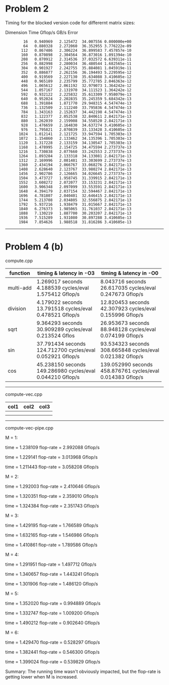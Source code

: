 # Problem 2

Timing for the blocked version code for differernt matrix sizes:

Dimension   		Time 	Gflop/s   		  GB/s    		Error

```
        16   0.940969   2.125472  34.007556 0.000000e+00
        64   0.880328   2.272060  36.352955 3.776222e-09
       112   0.867486   2.306224  36.899583 7.457857e-10
       160   0.870898   2.304564  36.873016 1.091394e-10
       208   0.870912   2.314536  37.032572 6.639311e-11
       256   0.882998   2.280034  36.480544 1.682565e-11
       304   0.901927   2.242755  35.884081 1.045919e-11
       352   0.886877   2.262156  36.194493 5.229595e-12
       400   0.919569   2.227130  35.634088 3.410605e-12
       448   0.965189   2.235799  35.772785 2.046363e-12
       496   1.065612   2.061192  32.979073 1.364242e-12
       544   1.057167   2.131970  34.111523 1.364242e-12
       592   0.932122   2.225832  35.613309 7.958079e-13
       640   0.952024   2.202835  35.245359 5.684342e-13
       688   1.391884   1.871770  29.948315 4.547474e-13
       736   1.132509   2.112240  33.795836 4.547474e-13
       784   1.343163   2.152637  34.442198 4.547474e-13
       832   1.122377   2.052538  32.840611 2.842171e-13
       880   1.262039   2.159908  34.558520 2.842171e-13
       928   1.476659   2.164830  34.637274 3.410605e-13
       976   1.795821   2.070839  33.133428 3.410605e-13
      1024   1.012141   2.121725  33.947594 1.705303e-13
      1072   1.154860   2.133462  34.135396 1.705303e-13
      1120   1.317228   2.133159  34.130547 1.705303e-13
      1168   1.478995   2.154725  34.475594 2.273737e-13
      1216   1.730838   2.077660  33.242553 2.273737e-13
      1264   1.893284   2.133318  34.133081 2.842171e-13
      1312   2.169996   2.081481  33.303699 2.273737e-13
      1360   2.434194   2.066767  33.068276 2.842171e-13
      1408   2.628640   2.123767  33.980274 2.842171e-13
      1456   2.902786   2.126665  34.026645 2.273737e-13
      1504   3.473727   1.958745  31.339915 2.842171e-13
      1552   3.608272   2.072077  33.153231 2.842171e-13
      1600   3.906348   2.097099  33.553591 2.842171e-13
      1648   4.394179   2.037154  32.594467 2.842171e-13
      1696   4.781807   2.040401  32.646415 2.842171e-13
      1744   5.213708   2.034805  32.556875 2.842171e-13
      1792   5.937216   1.938479  31.015667 2.842171e-13
      1840   6.276373   1.985065  31.761037 2.842171e-13
      1888   7.130219   1.887700  30.203207 2.842171e-13
      1936   7.515289   1.931080  30.897288 3.410605e-13
      1984   7.854626   1.988518  31.816286 3.410605e-13
```

---

# Problem 4 (b)

compute.cpp

| function  | timing & latency in -O3                                             | timing & latency in -O0                                              |
| --------- | ------------------------------------------------------------------- | -------------------------------------------------------------------- |
| multi-add | 1.269017 seconds<br />4.188539 cycles/eval<br />1.575412 Gflop/s    | 8.043716 seconds<br />26.617035 cycles/eval<br />0.247673 Gflop/s    |
| division  | 4.179022 seconds<br />13.791518 cycles/eval<br />0.478521 Gflop/s   | 12.820453 seconds<br />42.307923 cycles/eval<br />0.155996 Gflop/s   |
| sqrt      | 9.364293 seconds<br />30.909289 cycles/eval<br />0.213524 Gflos     | 26.953673 seconds<br />88.948128 cycles/eval<br />0.074199 Gflop/s   |
| sin       | 37.791434 seconds<br />124.712700 cycles/eval<br />0.052921 Gflop/s | 93.534323 seconds<br />308.665848 cycles/eval<br />0.021382 Gflop/s  |
| cos       | 45.238150 seconds<br />149.286980 cycles/eval<br />0.044210 Gflop/s | 139.052990 seconds<br />458.876761 cycles/eval<br />0.014383 Gflop/s |

---

compute-vec.cpp

| col1 | col2 | col3 |
| ---- | ---- | ---- |
|      |      |      |
|      |      |      |

---

compute-vec-pipe.cpp


M = 1:


time = 1.238109
flop-rate = 2.992088 Gflop/s

time = 1.229141
flop-rate = 3.013968 Gflop/s

time = 1.211443
flop-rate = 3.058208 Gflop/s


M = 2: 


time = 1.292003
flop-rate = 2.410646 Gflop/s

time = 1.320351
flop-rate = 2.359010 Gflop/s

time = 1.324384
flop-rate = 2.351743 Gflop/s


M = 3:


time = 1.429195
flop-rate = 1.766589 Gflop/s

time = 1.632165
flop-rate = 1.546986 Gflop/s

time = 1.410861
flop-rate = 1.789586 Gflop/s


M = 4:


time = 1.291951
flop-rate = 1.497712 Gflop/s

time = 1.340657
flop-rate = 1.443241 Gflop/s

time = 1.301906
flop-rate = 1.486120 Gflop/s


M = 5:


time = 1.352020
flop-rate = 0.994889 Gflop/s

time = 1.332747
flop-rate = 1.009200 Gflop/s

time = 1.490212
flop-rate = 0.902640 Gflop/s

M = 6:


time = 1.429470
flop-rate = 0.528297 Gflop/s

time = 1.382441
flop-rate = 0.546300 Gflop/s

time = 1.399024
flop-rate = 0.539829 Gflop/s


Summary: The running time wasn't obviously impacted, but the flop-rate is getting lower when M is increased.
